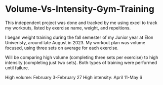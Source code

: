 # Volume-Vs-Intensity-Gym-Training
This independent project was done and tracked by me using excel to track my workouts, listed by exercise name, weight, and repeitions.

I began weight training during the fall semester of my Junior year at Elon Univeristy, around late August in 2023. My workout plan was volume focused, using three sets on average for each exercise. 

Will be comparing high volume (completing three sets per exercise) to high intensity (completing just two sets). Both types of training were performed until failure. 

High volume: February 3-February 27
High intensity: April 11-May 6



